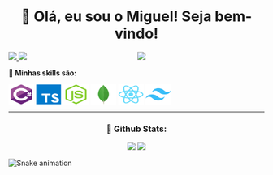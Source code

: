 <h1 align="center">👋 Olá, eu sou o Miguel! Seja bem-vindo!</h1>
<img align="right" width="250" src="https://user-images.githubusercontent.com/80494880/131232836-aa06d8cf-1fdd-4486-84fd-a7cdc6837589.gif">
<p>
   <a href="mailto:miguelsramos458@gmail.com">
    <img src="https://img.shields.io/badge/Gmail-D14836?style=for-the-badge&logo=gmail&logoColor=white" >
  </a>
  <a href="https://www.linkedin.com/in/miguel-s-ramos">
    <img src="https://img.shields.io/badge/-Linkedin-%230077B5?style=for-the-badge&logo=linkedin&logoColor=white" >
  </a>
</p>

**🚀 Minhas skills são:**
<div display="flex">
    <img align="center" height="40" width="50" src="https://raw.githubusercontent.com/devicons/devicon/master/icons/csharp/csharp-original.svg">
    <img align="center" height="40" width="50" src="https://raw.githubusercontent.com/devicons/devicon/master/icons/typescript/typescript-original.svg">
    <img align="center" height="40" width="50" src="https://raw.githubusercontent.com/devicons/devicon/master/icons/nodejs/nodejs-original.svg">
    <img align="center" height="40" width="50" src="https://raw.githubusercontent.com/devicons/devicon/master/icons/mongodb/mongodb-original.svg">
    <img align="center" height="40" width="50" src="https://raw.githubusercontent.com/devicons/devicon/master/icons/react/react-original.svg">
    <img align="center" height="40" width="50" src="https://raw.githubusercontent.com/devicons/devicon/master/icons/tailwindcss/tailwindcss-plain.svg">
</div>
<hr>
<div align="center">
  <h3>📌 Github Stats:</h3>
  <img height="140" src="https://gh-readme-stats-miguel-sr.vercel.app/api?username=miguel-sr&show_icons=true&include_all_commits=true&count_private=true&theme=monokai&bg_color=0,010a13,00182d&title_color=fff&icon_color=00acff&hide=contribs,prs"/>
  <img height="140" src="https://gh-readme-stats-miguel-sr.vercel.app/api/top-langs/?username=miguel-sr&layout=compact&custom_title=Most%20Used%20Technologies&langs_count=4&theme=monokai&bg_color=0,00182d,010a13&title_color=fff&icon_color=00acff$&exclude_repo=calculadora,order-summary-Frontend-Mentor,WebWorld,Nav-tabs,Noticias-Cidade,Chale-Hotel,cronometro,Museu-Nacional,FtcRobotController&hide=java"/>
</div>

![Snake animation](https://github.com/miguel-sr/miguel-sr/blob/output/github-contribution-grid-snake-dark.svg)
